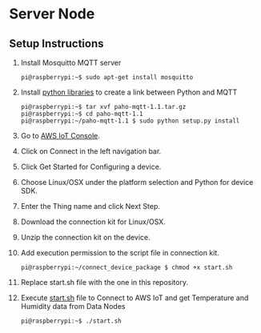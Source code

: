 # Server Node

## Setup Instructions

1. Install Mosquitto MQTT server
    ```shell
    pi@raspberrypi:~$ sudo apt-get install mosquitto
    ```
2. Install [python libraries](https://pypi.python.org/packages/83/96/dacc2b78bc9c5cd83eed178e9ce35d7bceecf2dd38db079c0190423efd4a/paho-mqtt-1.1.tar.gz) to create a link between Python and MQTT
    ```shell
    pi@raspberrypi:~$ tar xvf paho-mqtt-1.1.tar.gz
    pi@raspberrypi:~$ cd paho-mqtt-1.1
    pi@raspberrypi:~/paho-mqtt-1.1 $ sudo python setup.py install
    ```
    
3. Go to [AWS IoT Console](https://console.aws.amazon.com/iotv2).

4. Click on Connect in the left navigation bar.

5. Click Get Started for Configuring a device.

6. Choose Linux/OSX under the platform selection and Python for device SDK.

7. Enter the Thing name and click Next Step.

8. Download the connection kit for Linux/OSX.

9. Unzip the connection kit on the device.

10. Add execution permission to the script file in connection kit.
    ```shell
    pi@raspberrypi:~/connect_device_package $ chmod +x start.sh
    ```
    
11. Replace start.sh file with the one in this repository.

12. Execute [start.sh](start.sh) file to Connect to AWS IoT and get Temperature and Humidity data from Data Nodes
    ```shell
    pi@raspberrypi:~$ ./start.sh
    ```
